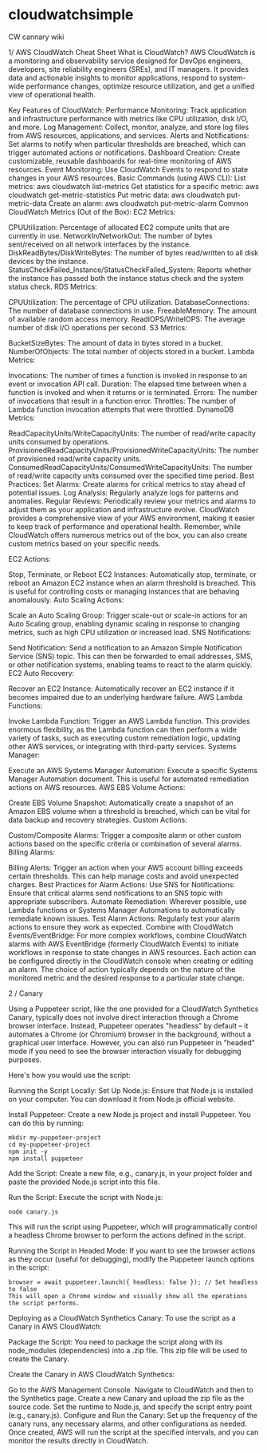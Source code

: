 # cloudwatchsimple
CW cannary wiki


1/  AWS CloudWatch Cheat Sheet
What is CloudWatch?
AWS CloudWatch is a monitoring and observability service designed for DevOps engineers, developers, site reliability engineers (SREs), and IT managers. It provides data and actionable insights to monitor applications, respond to system-wide performance changes, optimize resource utilization, and get a unified view of operational health.

Key Features of CloudWatch:
Performance Monitoring: Track application and infrastructure performance with metrics like CPU utilization, disk I/O, and more.
Log Management: Collect, monitor, analyze, and store log files from AWS resources, applications, and services.
Alerts and Notifications: Set alarms to notify when particular thresholds are breached, which can trigger automated actions or notifications.
Dashboard Creation: Create customizable, reusable dashboards for real-time monitoring of AWS resources.
Event Monitoring: Use CloudWatch Events to respond to state changes in your AWS resources.
Basic Commands (using AWS CLI):
List metrics: aws cloudwatch list-metrics
Get statistics for a specific metric: aws cloudwatch get-metric-statistics
Put metric data: aws cloudwatch put-metric-data
Create an alarm: aws cloudwatch put-metric-alarm
Common CloudWatch Metrics (Out of the Box):
EC2 Metrics:

CPUUtilization: Percentage of allocated EC2 compute units that are currently in use.
NetworkIn/NetworkOut: The number of bytes sent/received on all network interfaces by the instance.
DiskReadBytes/DiskWriteBytes: The number of bytes read/written to all disk devices by the instance.
StatusCheckFailed_Instance/StatusCheckFailed_System: Reports whether the instance has passed both the instance status check and the system status check.
RDS Metrics:

CPUUtilization: The percentage of CPU utilization.
DatabaseConnections: The number of database connections in use.
FreeableMemory: The amount of available random access memory.
ReadIOPS/WriteIOPS: The average number of disk I/O operations per second.
S3 Metrics:

BucketSizeBytes: The amount of data in bytes stored in a bucket.
NumberOfObjects: The total number of objects stored in a bucket.
Lambda Metrics:

Invocations: The number of times a function is invoked in response to an event or invocation API call.
Duration: The elapsed time between when a function is invoked and when it returns or is terminated.
Errors: The number of invocations that result in a function error.
Throttles: The number of Lambda function invocation attempts that were throttled.
DynamoDB Metrics:

ReadCapacityUnits/WriteCapacityUnits: The number of read/write capacity units consumed by operations.
ProvisionedReadCapacityUnits/ProvisionedWriteCapacityUnits: The number of provisioned read/write capacity units.
ConsumedReadCapacityUnits/ConsumedWriteCapacityUnits: The number of read/write capacity units consumed over the specified time period.
Best Practices:
Set Alarms: Create alarms for critical metrics to stay ahead of potential issues.
Log Analysis: Regularly analyze logs for patterns and anomalies.
Regular Reviews: Periodically review your metrics and alarms to adjust them as your application and infrastructure evolve.
CloudWatch provides a comprehensive view of your AWS environment, making it easier to keep track of performance and operational health. Remember, while CloudWatch offers numerous metrics out of the box, you can also create custom metrics based on your specific needs.


EC2 Actions:

Stop, Terminate, or Reboot EC2 Instances: Automatically stop, terminate, or reboot an Amazon EC2 instance when an alarm threshold is breached. This is useful for controlling costs or managing instances that are behaving anomalously.
Auto Scaling Actions:

Scale an Auto Scaling Group: Trigger scale-out or scale-in actions for an Auto Scaling group, enabling dynamic scaling in response to changing metrics, such as high CPU utilization or increased load.
SNS Notifications:

Send Notification: Send a notification to an Amazon Simple Notification Service (SNS) topic. This can then be forwarded to email addresses, SMS, or other notification systems, enabling teams to react to the alarm quickly.
EC2 Auto Recovery:

Recover an EC2 Instance: Automatically recover an EC2 instance if it becomes impaired due to an underlying hardware failure.
AWS Lambda Functions:

Invoke Lambda Function: Trigger an AWS Lambda function. This provides enormous flexibility, as the Lambda function can then perform a wide variety of tasks, such as executing custom remediation logic, updating other AWS services, or integrating with third-party services.
Systems Manager:

Execute an AWS Systems Manager Automation: Execute a specific Systems Manager Automation document. This is useful for automated remediation actions on AWS resources.
AWS EBS Volume Actions:

Create EBS Volume Snapshot: Automatically create a snapshot of an Amazon EBS volume when a threshold is breached, which can be vital for data backup and recovery strategies.
Custom Actions:

Custom/Composite Alarms: Trigger a composite alarm or other custom actions based on the specific criteria or combination of several alarms.
Billing Alarms:

Billing Alerts: Trigger an action when your AWS account billing exceeds certain thresholds. This can help manage costs and avoid unexpected charges.
Best Practices for Alarm Actions:
Use SNS for Notifications: Ensure that critical alarms send notifications to an SNS topic with appropriate subscribers.
Automate Remediation: Wherever possible, use Lambda functions or Systems Manager Automations to automatically remediate known issues.
Test Alarm Actions: Regularly test your alarm actions to ensure they work as expected.
Combine with CloudWatch Events/EventBridge: For more complex workflows, combine CloudWatch alarms with AWS EventBridge (formerly CloudWatch Events) to initiate workflows in response to state changes in AWS resources.
Each action can be configured directly in the CloudWatch console when creating or editing an alarm. The choice of action typically depends on the nature of the monitored metric and the desired response to a particular state change.

2 / Canary 

Using a Puppeteer script, like the one provided for a CloudWatch Synthetics Canary, typically does not involve direct interaction through a Chrome browser interface. Instead, Puppeteer operates "headless" by default – it automates a Chrome (or Chromium) browser in the background, without a graphical user interface. However, you can also run Puppeteer in "headed" mode if you need to see the browser interaction visually for debugging purposes.

Here's how you would use the script:

Running the Script Locally:
Set Up Node.js: Ensure that Node.js is installed on your computer. You can download it from Node.js official website.

Install Puppeteer: Create a new Node.js project and install Puppeteer. You can do this by running:

```
mkdir my-puppeteer-project
cd my-puppeteer-project
npm init -y
npm install puppeteer

```

Add the Script: Create a new file, e.g., canary.js, in your project folder and paste the provided Node.js script into this file.

  Run the Script: Execute the script with Node.js:

```
node canary.js
```
  This will run the script using Puppeteer, which will programmatically control a headless Chrome browser to perform the actions defined in the script.

Running the Script in Headed Mode:
If you want to see the browser actions as they occur (useful for debugging), modify the Puppeteer launch options in the script:

```
browser = await puppeteer.launch({ headless: false }); // Set headless to false
This will open a Chrome window and visually show all the operations the script performs.
```
  
Deploying as a CloudWatch Synthetics Canary:
To use the script as a Canary in AWS CloudWatch:

Package the Script: You need to package the script along with its node_modules (dependencies) into a .zip file. This zip file will be used to create the Canary.

Create the Canary in AWS CloudWatch Synthetics:

Go to the AWS Management Console.
Navigate to CloudWatch and then to the Synthetics page.
Create a new Canary and upload the zip file as the source code.
Set the runtime to Node.js, and specify the script entry point (e.g., canary.js).
Configure and Run the Canary: Set up the frequency of the canary runs, any necessary alarms, and other configurations as needed. Once created, AWS will run the script at the specified intervals, and you can monitor the results directly in CloudWatch.

